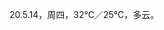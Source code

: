 <link href="../../css/style.css" rel="stylesheet" type="text/css" />

<span class="fzzy">20.5.14，周四，32℃／25℃，多云。

